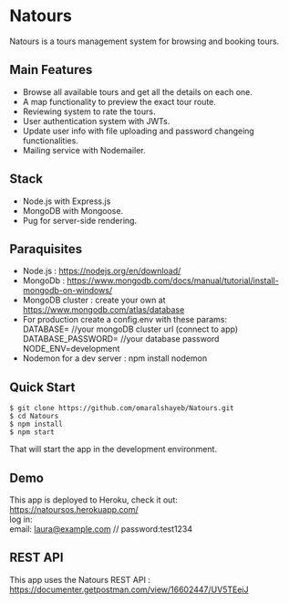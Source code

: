 # Natours

Natours is a tours management system for browsing and booking tours.

## Main Features

- Browse all available tours and get all the details on each one.
- A map functionality to preview the exact tour route.
- Reviewing system to rate the tours.
- User authentication system with JWTs.
- Update user info with file uploading and password changeing functionalities.
- Mailing service with Nodemailer.

## Stack

- Node.js with Express.js
- MongoDB with Mongoose.
- Pug for server-side rendering.

## Paraquisites

- Node.js : https://nodejs.org/en/download/
- MongoDb : https://www.mongodb.com/docs/manual/tutorial/install-mongodb-on-windows/
- MongoDB cluster : create your own at https://www.mongodb.com/atlas/database
- For production create a config.env with these params:  
  DATABASE= //your mongoDB cluster url (connect to app)  
  DATABASE_PASSWORD= //your database password  
  NODE_ENV=development
- Nodemon for a dev server : npm install nodemon

## Quick Start

```shell
$ git clone https://github.com/omaralshayeb/Natours.git
$ cd Natours
$ npm install
$ npm start
```

That will start the app in the development environment.

## Demo

This app is deployed to Heroku, check it out:  
https://natoursos.herokuapp.com/  
log in:  
email: laura@example.com // password:test1234

## REST API

This app uses the Natours REST API :
https://documenter.getpostman.com/view/16602447/UV5TEeiJ
